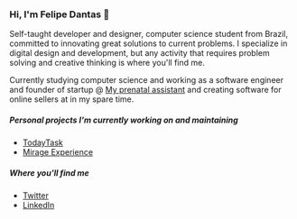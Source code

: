 ### Hi, I'm Felipe Dantas 👋

Self-taught developer and designer, computer science student from Brazil, committed to innovating great solutions to current problems. I specialize in digital design and development, but any activity that requires problem solving and creative thinking is where you'll find me.

Currently studying computer science and working as a software engineer and founder of startup @ <a href="">My prenatal assistant</a> and creating software for online sellers at <a href="Mirage Experience" ></a> in my spare time.

##### Personal projects I'm currently working on and maintaining
* <a href="">TodayTask</a>
* <a href="https://github.com/mirageexperience">Mirage Experience</a>

##### Where you'll find me
* <a href="https://twitter.com/fdantasr/">Twitter</a>
* <a href="https://www.linkedin.com/in/fdantasr/">LinkedIn</a>
